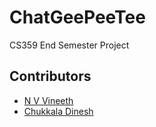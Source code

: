 # ChatGeePeeTee

CS359 End Semester Project

## Contributors
- [N V Vineeth](https://github.com/Gagalactis)
- [Chukkala Dinesh](https://github.com/HumanChwan)
